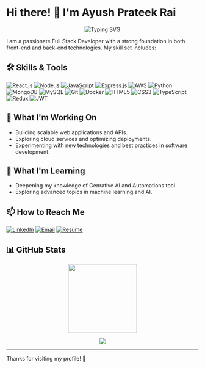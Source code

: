 # Hi there! 👋 I'm Ayush Prateek Rai

<p align="center">
  <img src="https://readme-typing-svg.demolab.com?font=Fira+Code&weight=600&size=25&pause=1000&color=F70000&center=true&vCenter=true&width=460&lines=Full+Stack+Developer;React+%7C+Node+%7C+AWS+%7C+JavaScript;Always+learning+new+things!;Welcome+to+my+GitHub+profile!" alt="Typing SVG" />
</p>

I am a passionate Full Stack Developer with a strong foundation in both front-end and back-end technologies. My skill set includes:

## 🛠️ Skills & Tools

<p align="left">
  <img src="https://img.shields.io/badge/React.js-20232A?style=for-the-badge&logo=react&logoColor=61DAFB" alt="React.js" />
  <img src="https://img.shields.io/badge/Node.js-43853D?style=for-the-badge&logo=node.js&logoColor=white" alt="Node.js" />
  <img src="https://img.shields.io/badge/JavaScript-323330?style=for-the-badge&logo=javascript&logoColor=F7DF1E" alt="JavaScript" />
  <img src="https://img.shields.io/badge/Express.js-000000?style=for-the-badge&logo=express&logoColor=white" alt="Express.js" />
  <img src="https://img.shields.io/badge/AWS-232F3E?style=for-the-badge&logo=amazon-aws&logoColor=white" alt="AWS" />
  <img src="https://img.shields.io/badge/Python-3776AB?style=for-the-badge&logo=python&logoColor=white" alt="Python" />
  <img src="https://img.shields.io/badge/MongoDB-4EA94B?style=for-the-badge&logo=mongodb&logoColor=white" alt="MongoDB" />
  <img src="https://img.shields.io/badge/MySQL-4479A1?style=for-the-badge&logo=mysql&logoColor=white" alt="MySQL" />
  <img src="https://img.shields.io/badge/Git-F05032?style=for-the-badge&logo=git&logoColor=white" alt="Git" />
  <img src="https://img.shields.io/badge/Docker-2496ED?style=for-the-badge&logo=docker&logoColor=white" alt="Docker" />
  <img src="https://img.shields.io/badge/HTML5-E34F26?style=for-the-badge&logo=html5&logoColor=white" alt="HTML5" />
  <img src="https://img.shields.io/badge/CSS3-1572B6?style=for-the-badge&logo=css3&logoColor=white" alt="CSS3" />
  <img src="https://img.shields.io/badge/TypeScript-007ACC?style=for-the-badge&logo=typescript&logoColor=white" alt="TypeScript" />
  <img src="https://img.shields.io/badge/Redux-764ABC?style=for-the-badge&logo=redux&logoColor=white" alt="Redux" />
  <img src="https://img.shields.io/badge/JWT-000000?style=for-the-badge&logo=json-web-tokens&logoColor=white" alt="JWT" />
</p>

## 💼 What I'm Working On
- Building scalable web applications and APIs.
- Exploring cloud services and optimizing deployments.
- Experimenting with new technologies and best practices in software development.

## 🌱 What I'm Learning
- Deepening my knowledge of Genrative AI and Automations tool.
- Exploring advanced topics in machine learning and AI.

## 📫 How to Reach Me
<p align="left">
  <a href="https://www.linkedin.com/in/ayush-rai172/" target="_blank"><img alt="LinkedIn" src="https://img.shields.io/badge/LinkedIn-0077B5.svg?style=for-the-badge&logo=linkedin&logoColor=white" /></a>
  <a href="mailto:ayushrai172@gmail.com" target="_blank"><img alt="Email" src="https://img.shields.io/badge/Email-D14836.svg?style=for-the-badge&logo=gmail&logoColor=white" /></a>
  <a href="https://drive.google.com/file/d/118ELEOzZGWwZkJTX_je6bfxYh0i2QRfq/view?usp=drive_link" target="_blank"><img alt="Resume" src="https://img.shields.io/badge/Resume-4285F4?style=for-the-badge&logo=google-drive&logoColor=white" /></a>
</p>

## 📊 GitHub Stats
<p align="center">
  <img height="180em" src="https://github-readme-stats.vercel.app/api?username=aprai172&show_icons=true&theme=radical" />

</p>

<p align="center">
  <img src="https://github-readme-streak-stats.herokuapp.com/?user=aprai172&theme=radical" />
</p>

---

Thanks for visiting my profile! 🚀
